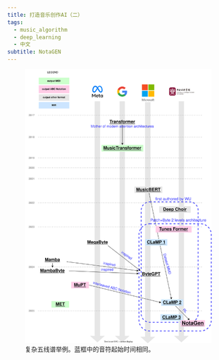 ```yaml
---
title: 打造音乐创作AI（二）
tags:
  - music_algorithm
  - deep_learning
  - 中文
subtitle: NotaGEN
---
```


<figure>
	<picture>
		<img src="/images/symbolic-music-models2025.drawio.svg" width="852px" />
	</picture>
	<figcaption>
		复杂五线谱举例。蓝框中的音符起始时间相同。
	</figcaption>
</figure>
